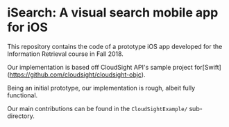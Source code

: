 # iSearch: A visual search mobile app for iOS

This repository contains the code of a prototype iOS app developed for
the Information Retrieval course in Fall 2018.

Our implementation is based off CloudSight API's sample project for[Swift]
(https://github.com/cloudsight/cloudsight-objc).

Being an initial prototype, our implementation is rough, albeit fully functional.

Our main contributions can be found in the `CloudSightExample/` sub-directory.
